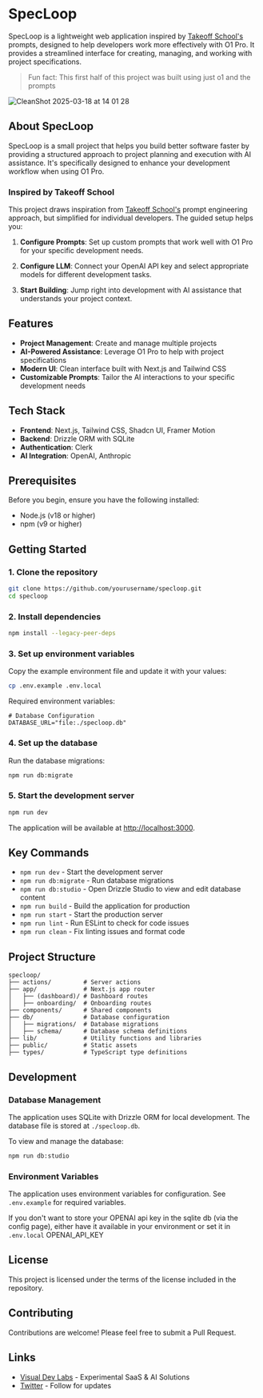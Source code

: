 # SpecLoop

SpecLoop is a lightweight web application inspired by [Takeoff School's](https://www.jointakeoff.com/) prompts, designed to help developers work more effectively with O1 Pro. It provides a streamlined interface for creating, managing, and working with project specifications.

> Fun fact: This first half of this project was built using just o1 and the prompts

![CleanShot 2025-03-18 at 14 01 28](https://github.com/user-attachments/assets/c8005106-44a9-4463-95ee-ada849a4e07d)


## About SpecLoop

SpecLoop is a small project that helps you build better software faster by providing a structured approach to project planning and execution with AI assistance. It's specifically designed to enhance your development workflow when using O1 Pro.

### Inspired by Takeoff School

This project draws inspiration from [Takeoff School's](https://www.jointakeoff.com/) prompt engineering approach, but simplified for individual developers. The guided setup helps you:

1. **Configure Prompts**: Set up custom prompts that work well with O1 Pro for your specific development needs.

2. **Configure LLM**: Connect your OpenAI API key and select appropriate models for different development tasks.

3. **Start Building**: Jump right into development with AI assistance that understands your project context.

## Features

- **Project Management**: Create and manage multiple projects
- **AI-Powered Assistance**: Leverage O1 Pro to help with project specifications
- **Modern UI**: Clean interface built with Next.js and Tailwind CSS
- **Customizable Prompts**: Tailor the AI interactions to your specific development needs

## Tech Stack

- **Frontend**: Next.js, Tailwind CSS, Shadcn UI, Framer Motion
- **Backend**: Drizzle ORM with SQLite
- **Authentication**: Clerk
- **AI Integration**: OpenAI, Anthropic

## Prerequisites

Before you begin, ensure you have the following installed:

- Node.js (v18 or higher)
- npm (v9 or higher)

## Getting Started

### 1. Clone the repository

```bash
git clone https://github.com/yourusername/specloop.git
cd specloop
```

### 2. Install dependencies

```bash
npm install --legacy-peer-deps
```

### 3. Set up environment variables

Copy the example environment file and update it with your values:

```bash
cp .env.example .env.local
```

Required environment variables:

```
# Database Configuration
DATABASE_URL="file:./specloop.db"
```

### 4. Set up the database

Run the database migrations:

```bash
npm run db:migrate
```

### 5. Start the development server

```bash
npm run dev
```

The application will be available at [http://localhost:3000](http://localhost:3000).

## Key Commands

- `npm run dev` - Start the development server
- `npm run db:migrate` - Run database migrations
- `npm run db:studio` - Open Drizzle Studio to view and edit database content
- `npm run build` - Build the application for production
- `npm run start` - Start the production server
- `npm run lint` - Run ESLint to check for code issues
- `npm run clean` - Fix linting issues and format code

## Project Structure

```
specloop/
├── actions/         # Server actions
├── app/             # Next.js app router
│   ├── (dashboard)/ # Dashboard routes
│   ├── onboarding/  # Onboarding routes
├── components/      # Shared components
├── db/              # Database configuration
│   ├── migrations/  # Database migrations
│   ├── schema/      # Database schema definitions
├── lib/             # Utility functions and libraries
├── public/          # Static assets
├── types/           # TypeScript type definitions
```

## Development

### Database Management

The application uses SQLite with Drizzle ORM for local development. The database file is stored at `./specloop.db`.

To view and manage the database:

```bash
npm run db:studio
```

### Environment Variables

The application uses environment variables for configuration. See `.env.example` for required variables.

If you don't want to store your OPENAI api key in the sqlite db (via the config page), either have it available in your environment or set it in `.env.local` OPENAI_API_KEY

## License

This project is licensed under the terms of the license included in the repository.

## Contributing

Contributions are welcome! Please feel free to submit a Pull Request.

## Links

- [Visual Dev Labs](https://visualdevlabs.com/) - Experimental SaaS & AI Solutions
- [Twitter](https://x.com/weloveoov) - Follow for updates
